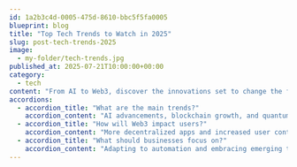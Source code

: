 ```yaml
---
id: 1a2b3c4d-0005-475d-8610-bbc5f5fa0005
blueprint: blog
title: "Top Tech Trends to Watch in 2025"
slug: post-tech-trends-2025
image:
  - my-folder/tech-trends.jpg
published_at: 2025-07-21T10:00:00+00:00
category:
  - tech
content: "From AI to Web3, discover the innovations set to change the future in the coming year."
accordions:
  - accordion_title: "What are the main trends?"
    accordion_content: "AI advancements, blockchain growth, and quantum computing breakthroughs."
  - accordion_title: "How will Web3 impact users?"
    accordion_content: "More decentralized apps and increased user control over data."
  - accordion_title: "What should businesses focus on?"
    accordion_content: "Adapting to automation and embracing emerging tech for competitive advantage."
---
```

